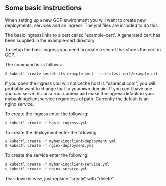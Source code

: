 ## Some basic instructions

When setting up a new GCP environment you will want to create new deployments, services and an ingress. The yml files are included to do this.

The basic ingress links to a cert called "example-cert'.  A generated cert has been supplied in the example-cert directory.

To setup the basic ingress you need to create a secret that stores the cert in GCP. 

The command is as follows:

```sh
$ kubectl create secret tls example-cert --cert=test-cert/example.crt --key=test-cert/example.key
```

If you open the ingress you will notice the host is "ssaracut.com", you will probably want to 
change that to your own domain.  If you don't have one you can serve this on a root context
and make the ingress default to your mybankingclient service regardless of path. Currently
the default is an nginx service.

To create the ingress enter the following:

```sh
$ kubectl create -f basic-ingress.yml
```

To create the deployment enter the following:
```sh
$ kubectl create -f mybankingclient-deployment.yml
$ kubectl create -f nginx-deployment.yml
```

To create the service enter the following:
```sh
$ kubectl create -f mybankingclient-service.yml
$ kubectl create -f nginx-service.yml
```

Tear down is easy, just replace "create" with "delete".

